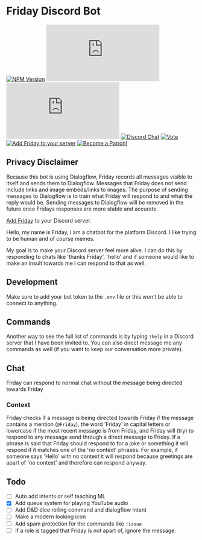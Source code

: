 # Friday Discord Bot

[![NPM Version](https://img.shields.io/npm/v/npm.svg?style=flat)]()
[![GitHub license](https://img.shields.io/github/license/Brettanda/friday-discord-node.js)](https://github.com/Brettanda/friday-discord-node.js/blob/master/LICENSE.md)
[![GitHub issues](https://img.shields.io/github/issues/Brettanda/friday-discord-node.js)](https://github.com/Brettanda/friday-discord-node.js/issues)
[![Discord Chat](https://img.shields.io/discord/308323056592486420.svg)](https://discord.gg/NTRuFjU) 
[![Vote](https://img.shields.io/badge/Vote-Friday-blue)](https://top.gg/bot/476303446547365891/vote)
[![Add Friday to your server](https://img.shields.io/badge/Add%20Friday-to%20your%20server-orange)](https://discord.com/api/oauth2/authorize?client_id=476303446547365891&permissions=36792384&scope=bot)
[![Become a Patron!](https://img.shields.io/badge/-Become%20a%20Patron!-rgb(232%2C%2091%2C%2070))](https://www.patreon.com/bePatron?u=34255235)

## Privacy Disclaimer

Because this bot is using Dialogflow, Friday records all messages visible to itself and sends them to Dialogflow. Messages that Friday does not send include links and image embeds/links to images. The purpose of sending messages to Dialogflow is to train what Friday will respond to and what the reply would be. Sending messages to Dialogflow will be removed in the future once Fridays responses are more stable and accurate.

[Add Friday](https://discord.com/api/oauth2/authorize?client_id=476303446547365891&permissions=36792384&scope=bot) to your Discord server.

Hello, my name is Friday, I am a chatbot for the platform Discord. I like trying to be human and of course memes.

My goal is to make your Discord server feel more alive. I can do this by responding to chats like 'thanks Friday', 'hello' and if someone would like to make an insult towards me I can respond to that as well.

## Development

Make sure to add your bot token to the `.env` file or this won't be able to connect to anything.

## Commands

Another way to see the full list of commands is by typing `!help` in a Discord server that I have been invited to. You can also direct message me any commands as well (if you want to keep our conversation more private).

## Chat

Friday can respond to normal chat without the message being directed towards Friday

### Context

Friday checks if a message is being directed towards Friday if the message contains a mention (`@Friday`), the word 'Friday' in capital letters or lowercase if the most recent message is from Friday, and Friday will (try) to respond to any message send through a direct message to Friday. If a phrase is said that Friday should respond to for a joke or something it will respond if it matches one of the 'no context' phrases. For example, if someone says 'Hello' with no context it will respond because greetings are apart of 'no context' and therefore can respond anyway.

<!-- ## Privacy

Friday uses Googles Dialogflow which records all messages sent visible by Friday. As far as I can tell there is no easy way to remove message records from Dialogflow, but any messages will only be used to train the Friday Dialogflow Agent. If there is a conversation that you would like removed just message me with one of the messages from the conversation and I will remove it from Dialogflow.

Dialogflow does not take any information about the Discord guild except for any persons mentioned in a message and contents of a message. The channel id is used for the Dialogflow session-id for context and so Friday can respond to questions appropriately. -->

## Todo

- [ ] Auto add intents or self teaching ML
- [X] Add queue system for playing YouTube audio
- [ ] Add D&D dice rolling command and dialogflow intent
- [ ] Make a modern looking icon
- [ ] Add spam protection for the commands like `!issue`
- [ ] If a role is tagged that Friday is not apart of, ignore the message.